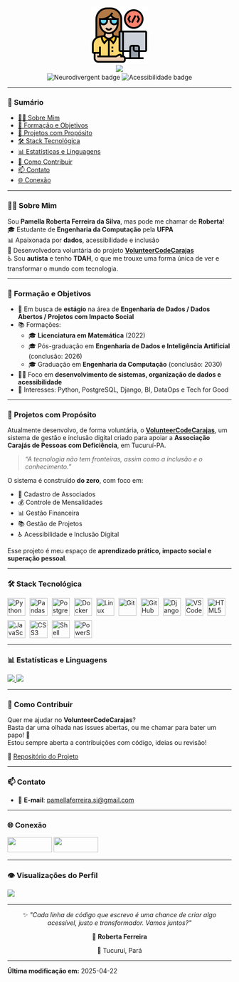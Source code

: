 <div align='center'>
    <a href="https://github.com/prfs91">
        <img src='https://github.com/prfs91/prfs91/blob/main/programador.png' height='128px' width='128px' target="_blank"><br>
        <img src="https://readme-typing-svg.herokuapp.com?color=%6495ED&center=true&vCenter=true&multiline=true&width=500&height=65&lines=Hello+Friend!;My+name+is+Roberta.">
    </a>
</div>

<div align="center">
  <img src="https://img.shields.io/badge/Neurodivergent-pride-blueviolet" alt="Neurodivergent badge" />
  <img src="https://img.shields.io/badge/Acessibilidade-Inclusão-009688" alt="Acessibilidade badge" />
</div>

---

### 📌 Sumário

- [👩‍💻 Sobre Mim](#-sobre-mim)  
- [🎯 Formação e Objetivos](#-formação-e-objetivos)  
- [🚀 Projetos com Propósito](#-projetos-com-propósito)  
- [🛠️ Stack Tecnológica](#️-stack-tecnológica)  
- [📊 Estatísticas e Linguagens](#-estatísticas-e-linguagens)  
- [🤝 Como Contribuir](#-como-contribuir)  
- [📫 Contato](#-contato)  
- [🌐 Conexão](#-conexão)  


---

### 👩‍💻 Sobre Mim

Sou **Pamella Roberta Ferreira da Silva**, mas pode me chamar de **Roberta**!  
🎓 Estudante de **Engenharia da Computação** pela **UFPA**  
📊 Apaixonada por **dados**, acessibilidade e inclusão  
🌱 Desenvolvedora voluntária do projeto [**VolunteerCodeCarajas**](https://github.com/prfs91/volunteercodecarajas)  
♿ Sou **autista** e tenho **TDAH**, o que me trouxe uma forma única de ver e transformar o mundo com tecnologia.  

---

### 🎯 Formação e Objetivos

- 🔭 Em busca de **estágio** na área de **Engenharia de Dados / Dados Abertos / Projetos com Impacto Social**  
- 📚 Formações:
  - 🎓 **Licenciatura em Matemática** (2022)
  - 🎓 Pós-graduação em **Engenharia de Dados e Inteligência Artificial** (conclusão: 2026)
  - 🎓 Graduação em **Engenharia da Computação** (conclusão: 2030)
- 👩‍🔧 Foco em **desenvolvimento de sistemas, organização de dados e acessibilidade**
- 🧠 Interesses: Python, PostgreSQL, Django, BI, DataOps e Tech for Good

---

### 🚀 Projetos com Propósito

Atualmente desenvolvo, de forma voluntária, o [**VolunteerCodeCarajas**](https://github.com/prfs91/volunteercodecarajas), um sistema de gestão e inclusão digital criado para apoiar a **Associação Carajás de Pessoas com Deficiência**, em Tucuruí-PA.  
> _“A tecnologia não tem fronteiras, assim como a inclusão e o conhecimento.”_  

O sistema é construído **do zero**, com foco em:

- 🧾 Cadastro de Associados  
- 💰 Controle de Mensalidades  
- 📊 Gestão Financeira  
- 📚 Gestão de Projetos  
- ♿ Acessibilidade e Inclusão Digital  

Esse projeto é meu espaço de **aprendizado prático, impacto social e superação pessoal**.

---

### 🛠️ Stack Tecnológica

<div style="display: flex; gap: 10px; flex-wrap: wrap;">
  <!-- Linguagens e bibliotecas essenciais para Engenharia de Dados -->
  <img src="https://cdn.jsdelivr.net/gh/devicons/devicon/icons/python/python-original.svg" width="40" height="40" title="Python" />
  <img src="https://cdn.jsdelivr.net/gh/devicons/devicon/icons/pandas/pandas-original.svg" width="40" height="40" title="Pandas" />
  <img src="https://cdn.jsdelivr.net/gh/devicons/devicon/icons/postgresql/postgresql-original.svg" width="40" height="40" title="PostgreSQL" />
  <img src="https://cdn.jsdelivr.net/gh/devicons/devicon/icons/docker/docker-original.svg" width="40" height="40" title="Docker" />
  <img src="https://cdn.jsdelivr.net/gh/devicons/devicon/icons/linux/linux-original.svg" width="40" height="40" title="Linux" />
  <img src="https://cdn.jsdelivr.net/gh/devicons/devicon/icons/git/git-original.svg" width="40" height="40" title="Git" />
  <img src="https://cdn.jsdelivr.net/gh/devicons/devicon/icons/github/github-original.svg" width="40" height="40" title="GitHub" />

  <!-- Ferramentas de desenvolvimento e web -->
  <img src="https://cdn.jsdelivr.net/gh/devicons/devicon/icons/django/django-plain.svg" width="40" height="40" title="Django" />
  <img src="https://cdn.jsdelivr.net/gh/devicons/devicon/icons/vscode/vscode-original.svg" width="40" height="40" title="VS Code" />

  <!-- Front-end e scripts -->
  <img src="https://cdn.jsdelivr.net/gh/devicons/devicon/icons/html5/html5-original.svg" width="40" height="40" title="HTML5" />
  <img src="https://cdn.jsdelivr.net/gh/devicons/devicon/icons/javascript/javascript-original.svg" width="40" height="40" title="JavaScript" />
  <img src="https://cdn.jsdelivr.net/gh/devicons/devicon/icons/css3/css3-original.svg" width="40" height="40" title="CSS3" />
  <img src="https://cdn.jsdelivr.net/gh/devicons/devicon/icons/bash/bash-original.svg" width="40" height="40" title="Shell Script" />
  <img src="https://cdn.jsdelivr.net/gh/devicons/devicon/icons/windows8/windows8-original.svg" width="40" height="40" title="PowerShell" />
</div>

---

### 📊 Estatísticas e Linguagens

<div>
  <a href="https://github.com/prfs91">
    <img height="150em" src="https://github-readme-stats-git-masterrstaa-rickstaa.vercel.app/api?username=prfs91&show_icons=true&theme=dark&include_all_commits=true&count_private=true"/>
    <img height="150em" src="https://github-readme-stats-git-masterrstaa-rickstaa.vercel.app/api/top-langs/?username=prfs91&layout=compact&langs_count=7&theme=dark"/>
  </a>
</div>

---

### 🤝 Como Contribuir

Quer me ajudar no **VolunteerCodeCarajas**?  
Basta dar uma olhada nas issues abertas, ou me chamar para bater um papo! 💬  
Estou sempre aberta a contribuições com código, ideias ou revisão!

🔗 [Repositório do Projeto](https://github.com/prfs91/volunteercodecarajas)

---

### 📫 Contato

- 📧 **E-mail**: pamellaferreira.si@gmail.com  

---

### 🌐 Conexão

<p align="left">
  <a href = "https://discordapp.com/users/712375825609130024/"><img width="100" height="34" src="https://cdn.arstechnica.net/wp-content/uploads/2017/08/Discord-LogoWordmark-Color.png"/></a>
  <a href = "https://www.linkedin.com/in/robertaferreira91/"><img width="100" height="34" src="https://img.shields.io/badge/LinkedIn-0077B5?style=for-the-badge&logo=linkedin&logoColor=white"/></a>
</p>

---

### 👁️ Visualizações do Perfil

<a href="https://github.com/prfs91">
    <img src="https://komarev.com/ghpvc/?username=prfs91&color=blue&style=flat">
</a>

---

<div align="center">
  <p>✨ <em>"Cada linha de código que escrevo é uma chance de criar algo acessível, justo e transformador. Vamos juntos?"</em></p>
  <p>💙 <strong>Roberta Ferreira</strong></p>
  <p>📍 Tucuruí, Pará</p>
</div>

---

**Última modificação em:** 2025-04-22
